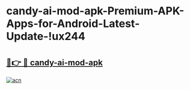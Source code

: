 # candy-ai-mod-apk-Premium-APK-Apps-for-Android-Latest-Update-!ux244

# <h2><a href="https://ml2wab.esa.edu.pl?title=candy-ai-mod-apk&ref=ux244">🔗👉 🔴 candy-ai-mod-apk</a></h2>

[![acn](https://github.com/user-attachments/assets/0f9c940e-d8b0-45ae-aac7-cd30a18b3e1c)](https://ml2wab.esa.edu.pl?title=candy-ai-mod-apk&ref=ux244)

